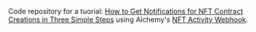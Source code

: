 Code repository for a tuorial: [How to Get Notifications for NFT Contract Creations in Three Simple Steps](https://docs.alchemy.com/docs/get-notifications-for-nft-contract-creations-in-three-simple-steps) using Alchemy's [NFT Activity Webhook](https://docs.alchemy.com/reference/nft-activity-webhook).